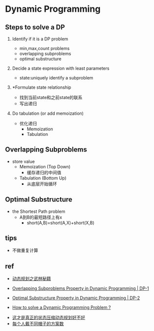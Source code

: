 
# Dynamic Programming

## Steps to solve a DP

1. Identify if it is a DP problem
    - min,max,count problems
    - overlapping subproblems
    - optimal substructure

2. Decide a state expression with least parameters
    - state:uniquely identify a subproblem

3. *Formulate state relationship    
    - 找到当前state和之前state的联系
    - 写出递归

4. Do tabulation (or add memoization)
    - 优化递归
        + Memoization
        + Tabulation

## Overlapping Subproblems

+ store value
   - Memoization (Top Down) 
        + 缓存递归的中间值
   - Tabulation (Bottom Up)
        + 从底层开始循环

## Optimal Substructure 

+ the Shortest Path problem 
    + A到B的最短路径上有x
        + short(A,B)=short(A,X)+short(X,B)

## tips

+ 不做重复计算

## ref
+ [动态规划之武林秘籍](https://mp.weixin.qq.com/s?__biz=MzA4NDE4MzY2MA==&mid=2647523785&idx=1&sn=7df30854c688a51b01bd5e369900b4f5&scene=21#wechat_redirect)



+ [Overlapping Subproblems Property in Dynamic Programming | DP-1](https://www.geeksforgeeks.org/overlapping-subproblems-property-in-dynamic-programming-dp-1/)
+ [Optimal Substructure Property in Dynamic Programming | DP-2](https://www.geeksforgeeks.org/optimal-substructure-property-in-dynamic-programming-dp-2/)
+ [How to solve a Dynamic Programming Problem ?](https://www.geeksforgeeks.org/solve-dynamic-programming-problem/)

<!-- cap -->
+ [这才是真正的状态压缩动态规划好不好](https://toutiao.io/posts/zym4cal/preview)
+ [每个人戴不同帽子的方案数](https://leetcode-cn.com/problems/number-of-ways-to-wear-different-hats-to-each-other/solution/python-3xie-gei-zi-ji-de-chao-xiang-xi-zhuang-ya-d/)

